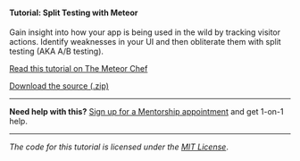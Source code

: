 #### Tutorial: Split Testing with Meteor

Gain insight into how your app is being used in the wild by tracking visitor actions. Identify weaknesses in your UI and then obliterate them with split testing (AKA A/B testing).

[Read this tutorial on The Meteor Chef](https://themeteorchef.com/tutorials/split-testing-with-meteor)  

[Download the source (.zip)](https://github.com/themeteorchef/s/archive/master.zip)

---

**Need help with this?** [Sign up for a Mentorship appointment](https://themeteorchef.com/mentorship?readme=split-testing-with-meteor) and get 1-on-1 help.

---

_The code for this tutorial is licensed under the [MIT License](http://opensource.org/licenses/MIT)_.
